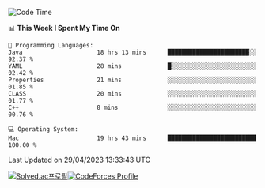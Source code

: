 
<!--START_SECTION:waka-->
![Code Time](http://img.shields.io/badge/Code%20Time-2%2C682%20hrs%2046%20mins-blue)

📊 **This Week I Spent My Time On** 

```text
💬 Programming Languages: 
Java                     18 hrs 13 mins      ███████████████████████░░   92.37 % 
YAML                     28 mins             █░░░░░░░░░░░░░░░░░░░░░░░░   02.42 % 
Properties               21 mins             ░░░░░░░░░░░░░░░░░░░░░░░░░   01.85 % 
CLASS                    20 mins             ░░░░░░░░░░░░░░░░░░░░░░░░░   01.77 % 
C++                      8 mins              ░░░░░░░░░░░░░░░░░░░░░░░░░   00.76 % 

💻 Operating System: 
Mac                      19 hrs 43 mins      █████████████████████████   100.00 % 
```


 Last Updated on 29/04/2023 13:33:43 UTC
<!--END_SECTION:waka-->
[![Solved.ac프로필](http://mazassumnida.wtf/api/generate_badge?boj=hckim96)](https://solved.ac/hckim96)[![CodeForces Profile](https://cf.leed.at?id=hckim96)](https://codeforces.com/profile/hckim96)
